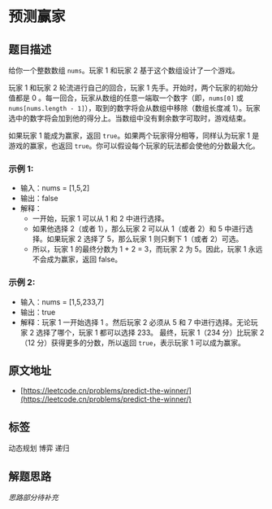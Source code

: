 # 预测赢家

## 题目描述

给你一个整数数组 `nums`。玩家 1 和玩家 2 基于这个数组设计了一个游戏。

玩家 1 和玩家 2 轮流进行自己的回合，玩家 1 先手。开始时，两个玩家的初始分值都是 0 。每一回合，玩家从数组的任意一端取一个数字（即，`nums[0]` 或 `nums[nums.length - 1]`），取到的数字将会从数组中移除（数组长度减 1）。玩家选中的数字将会加到他的得分上。当数组中没有剩余数字可取时，游戏结束。

如果玩家 1 能成为赢家，返回 `true`。如果两个玩家得分相等，同样认为玩家 1 是游戏的赢家，也返回 `true`。你可以假设每个玩家的玩法都会使他的分数最大化。

### 示例 1:

- 输入：nums = [1,5,2]
- 输出：false
- 解释：
    - 一开始，玩家 1 可以从 1 和 2 中进行选择。
    - 如果他选择 2（或者 1），那么玩家 2 可以从 1（或者 2）和 5 中进行选择。如果玩家 2 选择了 5，那么玩家 1 则只剩下 1（或者 2）可选。
    - 所以，玩家 1 的最终分数为 1 + 2 = 3，而玩家 2 为 5。因此，玩家 1 永远不会成为赢家，返回 false。

### 示例 2:

- 输入：nums = [1,5,233,7]
- 输出：true
- 解释：玩家 1 一开始选择 1 。然后玩家 2 必须从 5 和 7 中进行选择。无论玩家 2 选择了哪个，玩家 1 都可以选择 233。
最终，玩家 1（234 分）比玩家 2（12 分）获得更多的分数，所以返回 `true`，表示玩家 1 可以成为赢家。

## 原文地址

* [https://leetcode.cn/problems/predict-the-winner/](https://leetcode.cn/problems/predict-the-winner/)

## 标签

动态规划 博弈 递归

## 解题思路

*思路部分待补充*
